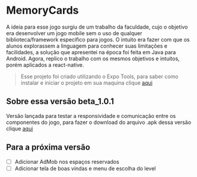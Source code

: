 # MemoryCards

A ideia para esse jogo surgiu de um trabalho da faculdade, cujo o objetivo era desenvolver um jogo mobile sem o uso de qualquer biblioteca/framework específico para jogos. O intuito era fazer com que os alunos explorassem a linguagem para conhecer suas limitações e facilidades, a solução que apresentei na época foi feita em Java para Android. Agora, replico o trabalho com os mesmos objetivos e intuitos, porém aplicados a react-native.

 > Esse projeto foi criado utilizando o Expo Tools, para saber como
 instalar e iniciar o projeto em sua maquina clique [aqui](https://docs.expo.io/get-started/installation/)

## Sobre essa versão beta_1.0.1
Versão lançada para testar a responsividade e comunicação entre os componentes do jogo, para fazer o download do arquivo .apk dessa versão clique [aqui]()

## Para a próxima versão
- [ ] Adicionar AdMob nos espaços reservados
- [ ] Adicionar tela de boas vindas e menu de escolha do level
